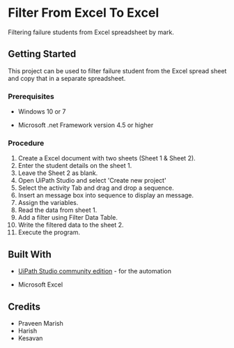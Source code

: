 # Filter From Excel To Excel

Filtering failure students from Excel spreadsheet by mark. 

## Getting Started

This project can be used to filter failure student from the Excel spread sheet and copy that in a separate spreadsheet. 

### Prerequisites

* Windows 10 or 7

* Microsoft .net Framework version 4.5 or higher

### Procedure

1. Create a Excel document with two sheets (Sheet 1 & Sheet 2).
2. Enter the student details on the sheet 1.
3. Leave the Sheet 2 as blank.
4. Open UiPath Studio and select 'Create new project' 
5. Select the activity Tab and drag and drop a sequence.
6. Insert an message box into sequence to display an message.
7. Assign the variables.
8. Read the data from sheet 1.
9. Add a filter using Filter Data Table.
10. Write the filtered data to the sheet 2.
11. Execute the program.


## Built With

* [UiPath Studio community edition](https://www.uipath.com/developers/community-edition) - for the automation

* Microsoft Excel


## Credits

* Praveen Marish
* Harish
* Kesavan
